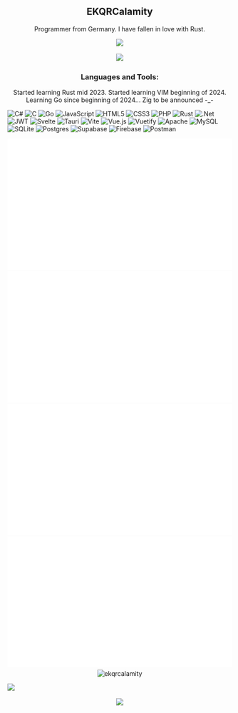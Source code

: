 <h2 align="center">EKQRCalamity</h2>
<p align="center">
Programmer from Germany. I have fallen in love with Rust.
</p>
<p align="center">
  <a href="https://volt.fm/Vanargand"><img src="https://img.shields.io/badge/Spotify-1ED760?&style=for-the-badge&logo=spotify&logoColor=white" /></a>
</p>
<p align="center">
  <img src="https://komarev.com/ghpvc/?username=ekqrcalamity&label=Profile%20views&color=0e75b6&style=flat-square">
</p>
<h3 align="center">Languages and Tools:</h3>
<p align="center">Started learning Rust mid 2023. Started learning VIM beginning of 2024. Learning Go since beginning of 2024... Zig to be announced -_-</p>
<p align="center">
  
![C#](https://img.shields.io/badge/c%23-%23239120.svg?style=for-the-badge&logo=csharp&logoColor=white) ![C](https://img.shields.io/badge/c-%2300599C.svg?style=for-the-badge&logo=c&logoColor=white) ![Go](https://img.shields.io/badge/go-%2300ADD8.svg?style=for-the-badge&logo=go&logoColor=white) ![JavaScript](https://img.shields.io/badge/javascript-%23323330.svg?style=for-the-badge&logo=javascript&logoColor=%23F7DF1E) ![HTML5](https://img.shields.io/badge/html5-%23E34F26.svg?style=for-the-badge&logo=html5&logoColor=white) ![CSS3](https://img.shields.io/badge/css3-%231572B6.svg?style=for-the-badge&logo=css3&logoColor=white) ![PHP](https://img.shields.io/badge/php-%23777BB4.svg?style=for-the-badge&logo=php&logoColor=white) ![Rust](https://img.shields.io/badge/rust-%23000000.svg?style=for-the-badge&logo=rust&logoColor=white) ![.Net](https://img.shields.io/badge/.NET-5C2D91?style=for-the-badge&logo=.net&logoColor=white) ![JWT](https://img.shields.io/badge/JWT-black?style=for-the-badge&logo=JSON%20web%20tokens) ![Svelte](https://img.shields.io/badge/svelte-%23f1413d.svg?style=for-the-badge&logo=svelte&logoColor=white) ![Tauri](https://img.shields.io/badge/tauri-%2324C8DB.svg?style=for-the-badge&logo=tauri&logoColor=%23FFFFFF) ![Vite](https://img.shields.io/badge/vite-%23646CFF.svg?style=for-the-badge&logo=vite&logoColor=white) ![Vue.js](https://img.shields.io/badge/vue.js-%2335495e.svg?style=for-the-badge&logo=vuedotjs&logoColor=%234FC08D) ![Vuetify](https://img.shields.io/badge/Vuetify-1867C0?style=for-the-badge&logo=vuetify&logoColor=AEDDFF) ![Apache](https://img.shields.io/badge/apache-%23D42029.svg?style=for-the-badge&logo=apache&logoColor=white) ![MySQL](https://img.shields.io/badge/mysql-%2300000f.svg?style=for-the-badge&logo=mysql&logoColor=white) ![SQLite](https://img.shields.io/badge/sqlite-%2307405e.svg?style=for-the-badge&logo=sqlite&logoColor=white) ![Postgres](https://img.shields.io/badge/postgres-%23316192.svg?style=for-the-badge&logo=postgresql&logoColor=white) ![Supabase](https://img.shields.io/badge/Supabase-3ECF8E?style=for-the-badge&logo=supabase&logoColor=white) ![Firebase](https://img.shields.io/badge/Firebase-039BE5?style=for-the-badge&logo=Firebase&logoColor=white) ![Postman](https://img.shields.io/badge/Postman-FF6C37?style=for-the-badge&logo=postman&logoColor=white)

  
</p>
<p align="center">
  <img src="https://raw.githubusercontent.com/EKQRCalamity/github-stats/master/generated/overview.svg#gh-dark-mode-only" alt="" />
  <img src="https://raw.githubusercontent.com/EKQRCalamity/github-stats/master/generated/overview.svg#gh-light-mode-only" alt="" />
  <img src="https://raw.githubusercontent.com/EKQRCalamity/github-stats/master/generated/languages.svg#gh-dark-mode-only" alt="" />
  <img src="https://raw.githubusercontent.com/EKQRCalamity/github-stats/master/generated/languages.svg#gh-light-mode-only" alt="" />
  <img align="center" src="https://github-readme-streak-stats.herokuapp.com/?user=ekqrcalamity&theme=transparent" alt="ekqrcalamity" />
</p>

![](https://hit.yhype.me/github/profile?user_id=88363187)
<p align="center">
<a href="https://spotify-github-profile.vercel.app/api/view?uid=0br7rantiexc24j7xrz0uydk8&redirect=true">
    <img src="https://spotify-github-profile.vercel.app/api/view?uid=0br7rantiexc24j7xrz0uydk8&cover_image=true&theme=default&bar_color=53b14f&bar_color_cover=true" />
</a>
</p>
